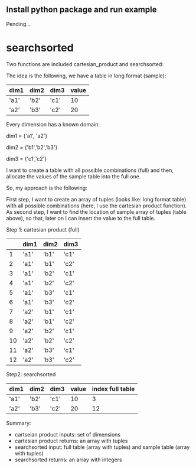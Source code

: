 ## Install python package and run example

Pending...


# searchsorted

Two functions are included cartesian_product and searchsorted:

The idea is the following, we have a table in long format (sample):

| dim1 | dim2 | dim3 | value |
| ---- | ---- | ---- | ----- |
| 'a1' | 'b2' | 'c1' | 10    |
| 'a2' | 'b3' | 'c2' | 20    |

Every dimension has a known domain:

dim1 = {'a1', 'a2'}

dim2 = {'b1','b2','b3'}

dim3 = {'c1','c2'}

I want to create a table with all possible combinations (full) and then, allocate the values of the sample table into the full one.

So, my approach is the following:

First step, I want to create an array of tuples (looks like: long format table) with all possible combinations (here, I use the cartesian product function). As second step, I want to find the location of sample array of tuples (table above), so that, later on I can insert the value to the full table.

Step 1: cartesian product (full)

|    | dim1 | dim2 | dim3 |  
| -- | ---- | ---- | ---- | 
|  1 | 'a1' | 'b1' | 'c1' |  
|  2 | 'a1' | 'b1' | 'c2' | 
|  3 | 'a1' | 'b2' | 'c1' |  <!--  first row of sample table above   -->
|  4 | 'a1' | 'b2' | 'c2' | 
|  5 | 'a1' | 'b3' | 'c1' | 
|  6 | 'a1' | 'b3' | 'c2' | 
|  7 | 'a2' | 'b1' | 'c1' | 
|  8 | 'a2' | 'b1' | 'c2' | 
|  9 | 'a2' | 'b2' | 'c1' | 
| 10 | 'a2' | 'b2' | 'c2' | 
| 11 | 'a2' | 'b3' | 'c1' | 
| 12 | 'a2' | 'b3' | 'c2' | <!--  second row of sample table above   -->

Step2: searchsorted

| dim1 | dim2 | dim3 | value | index full table |
| ---- | ---- | ---- | ----- | ---------------- |
| 'a1' | 'b2' | 'c1' | 10    | 3                |
| 'a2' | 'b3' | 'c2' | 20    | 12               |


Summary:
- cartseian product inputs: set of dimensions
- cartesian product returns: an array with tuples
- searchsorted input: full table (array with tuples) and sample table (array with tuples)
- searchsorted returns: an array with integers